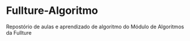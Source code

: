# Fullture-Algoritmo
 Repostório de aulas e aprendizado de algoritmo do Módulo de Algoritmos da Fullture
